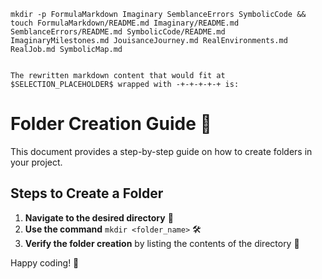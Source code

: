 ```
mkdir -p FormulaMarkdown Imaginary SemblanceErrors SymbolicCode && touch FormulaMarkdown/README.md Imaginary/README.md SemblanceErrors/README.md SymbolicCode/README.md ImaginaryMilestones.md JouisanceJourney.md RealEnvironments.md RealJob.md SymbolicMap.md


The rewritten markdown content that would fit at $SELECTION_PLACEHOLDER$ wrapped with -+-+-+-+-+ is:

```

# Folder Creation Guide 📁

This document provides a step-by-step guide on how to create folders in your project.

## Steps to Create a Folder

1. **Navigate to the desired directory** 📂
2. **Use the command** `mkdir <folder_name>` 🛠️
3. **Verify the folder creation** by listing the contents of the directory 📜

Happy coding! 🚀